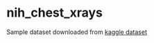# nih_chest_xrays
Sample dataset downloaded from [kaggle dataset](https://www.kaggle.com/datasets/nih-chest-xrays/sample)